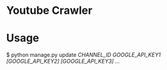 # Youtube Crawler

# Usage
$ python manage.py update *CHANNEL_ID* *GOOGLE_API_KEY1 \[GOOGLE_API_KEY2\] \[GOOGLE_API_KEY3\] ...*
